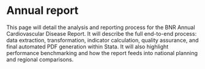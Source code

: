 # Annual report
This page will detail the analysis and reporting process for the BNR Annual Cardiovascular Disease Report. It will describe the full end-to-end process: data extraction, transformation, indicator calculation, quality assurance, and final automated PDF generation within Stata. It will also highlight performance benchmarking and how the report feeds into national planning and regional comparisons.


